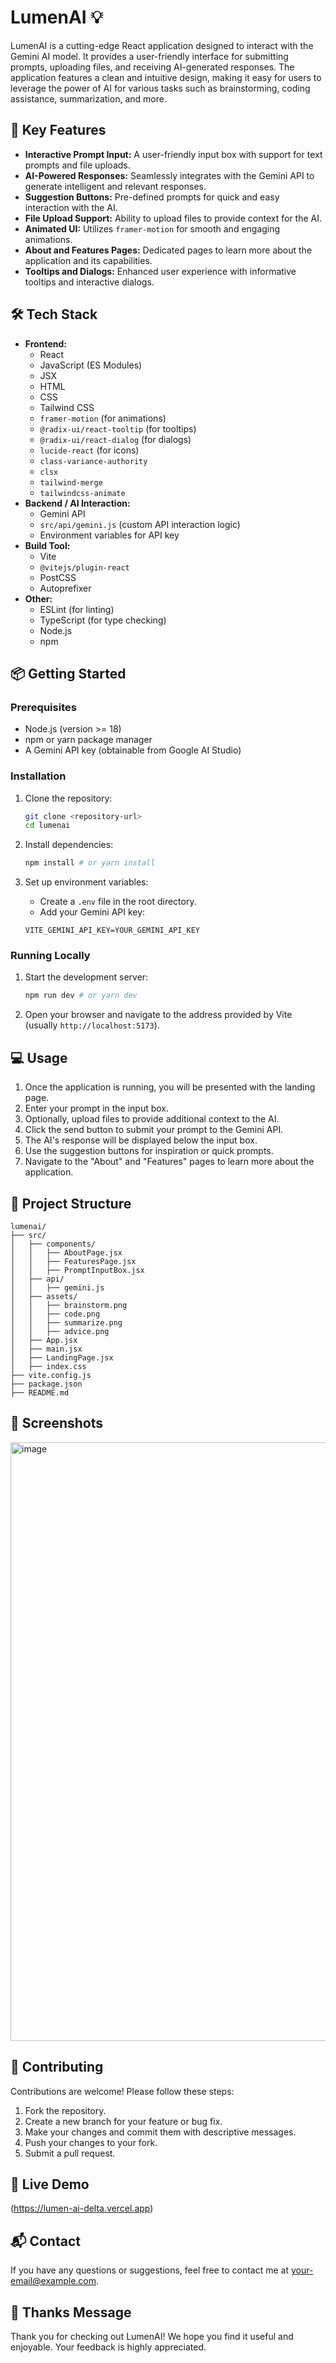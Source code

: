# LumenAI 💡

LumenAI is a cutting-edge React application designed to interact with the Gemini AI model. It provides a user-friendly interface for submitting prompts, uploading files, and receiving AI-generated responses. The application features a clean and intuitive design, making it easy for users to leverage the power of AI for various tasks such as brainstorming, coding assistance, summarization, and more.

## 🚀 Key Features

- **Interactive Prompt Input:** A user-friendly input box with support for text prompts and file uploads.
- **AI-Powered Responses:** Seamlessly integrates with the Gemini API to generate intelligent and relevant responses.
- **Suggestion Buttons:** Pre-defined prompts for quick and easy interaction with the AI.
- **File Upload Support:** Ability to upload files to provide context for the AI.
- **Animated UI:** Utilizes `framer-motion` for smooth and engaging animations.
- **About and Features Pages:** Dedicated pages to learn more about the application and its capabilities.
- **Tooltips and Dialogs:** Enhanced user experience with informative tooltips and interactive dialogs.

## 🛠️ Tech Stack

- **Frontend:**
    - React
    - JavaScript (ES Modules)
    - JSX
    - HTML
    - CSS
    - Tailwind CSS
    - `framer-motion` (for animations)
    - `@radix-ui/react-tooltip` (for tooltips)
    - `@radix-ui/react-dialog` (for dialogs)
    - `lucide-react` (for icons)
    - `class-variance-authority`
    - `clsx`
    - `tailwind-merge`
    - `tailwindcss-animate`
- **Backend / AI Interaction:**
    - Gemini API
    - `src/api/gemini.js` (custom API interaction logic)
    - Environment variables for API key
- **Build Tool:**
    - Vite
    - `@vitejs/plugin-react`
    - PostCSS
    - Autoprefixer
- **Other:**
    - ESLint (for linting)
    - TypeScript (for type checking)
    - Node.js
    - npm

## 📦 Getting Started

### Prerequisites

- Node.js (version >= 18)
- npm or yarn package manager
- A Gemini API key (obtainable from Google AI Studio)

### Installation

1.  Clone the repository:

    ```bash
    git clone <repository-url>
    cd lumenai
    ```

2.  Install dependencies:

    ```bash
    npm install # or yarn install
    ```

3.  Set up environment variables:

    - Create a `.env` file in the root directory.
    - Add your Gemini API key:

    ```
    VITE_GEMINI_API_KEY=YOUR_GEMINI_API_KEY
    ```

### Running Locally

1.  Start the development server:

    ```bash
    npm run dev # or yarn dev
    ```

2.  Open your browser and navigate to the address provided by Vite (usually `http://localhost:5173`).

## 💻 Usage

1.  Once the application is running, you will be presented with the landing page.
2.  Enter your prompt in the input box.
3.  Optionally, upload files to provide additional context to the AI.
4.  Click the send button to submit your prompt to the Gemini API.
5.  The AI's response will be displayed below the input box.
6.  Use the suggestion buttons for inspiration or quick prompts.
7.  Navigate to the "About" and "Features" pages to learn more about the application.

## 📂 Project Structure

```
lumenai/
├── src/
│   ├── components/
│   │   ├── AboutPage.jsx
│   │   ├── FeaturesPage.jsx
│   │   ├── PromptInputBox.jsx
│   ├── api/
│   │   ├── gemini.js
│   ├── assets/
│   │   ├── brainstorm.png
│   │   ├── code.png
│   │   ├── summarize.png
│   │   ├── advice.png
│   ├── App.jsx
│   ├── main.jsx
│   ├── LandingPage.jsx
│   ├── index.css
├── vite.config.js
├── package.json
├── README.md
```

## 📸 Screenshots

<img width="1919" height="958" alt="image" src="https://github.com/user-attachments/assets/355d7c63-3028-44f3-a341-0236f87a0c10" />


## 🤝 Contributing

Contributions are welcome! Please follow these steps:

1.  Fork the repository.
2.  Create a new branch for your feature or bug fix.
3.  Make your changes and commit them with descriptive messages.
4.  Push your changes to your fork.
5.  Submit a pull request.

## 📝 Live Demo

(https://lumen-ai-delta.vercel.app)

## 📬 Contact

If you have any questions or suggestions, feel free to contact me at [your-email@example.com](mailto:your-email@example.com).

## 💖 Thanks Message

Thank you for checking out LumenAI! We hope you find it useful and enjoyable. Your feedback is highly appreciated.
